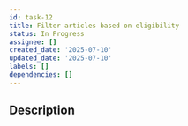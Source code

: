 ```yaml
---
id: task-12
title: Filter articles based on eligibility
status: In Progress
assignee: []
created_date: '2025-07-10'
updated_date: '2025-07-10'
labels: []
dependencies: []
---
```


## Description
